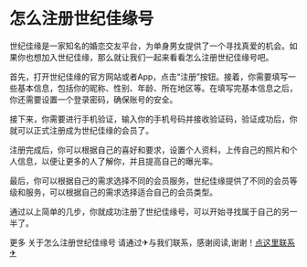 # 怎么注册世纪佳缘号

世纪佳缘是一家知名的婚恋交友平台，为单身男女提供了一个寻找真爱的机会。如果你也想加入世纪佳缘，那么就让我们一起来看看怎么注册世纪佳缘号吧。

首先，打开世纪佳缘的官方网站或者App，点击“注册”按钮。接着，你需要填写一些基本信息，包括你的昵称、性别、年龄、所在地区等。在填写完基本信息之后，你还需要设置一个登录密码，确保账号的安全。

接下来，你需要进行手机验证，输入你的手机号码并接收验证码，验证成功后，你就可以正式注册成为世纪佳缘的会员了。

注册完成后，你可以根据自己的喜好和要求，设置个人资料，上传自己的照片和个人信息，以便让更多的人了解你，并且提高自己的曝光率。

最后，你可以根据自己的需求选择不同的会员服务，世纪佳缘提供了不同的会员等级和服务，可以根据自己的需求选择适合自己的会员类型。

通过以上简单的几步，你就成功注册了世纪佳缘号，可以开始寻找属于自己的另一半了。

更多 关于怎么注册世纪佳缘号 请通过✈与我们联系，感谢阅读,谢谢！[点这里联系✈](https://c.k02.cc)